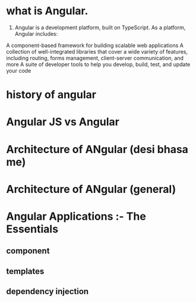 # what is Angular.
1. Angular is a development platform, built on TypeScript. As a platform, Angular includes:

A component-based framework for building scalable web applications
A collection of well-integrated libraries that cover a wide variety of features, including routing, forms management, client-server communication, and more
A suite of developer tools to help you develop, build, test, and update your code
# history of angular
# Angular JS vs Angular
# Architecture of ANgular (desi bhasa me)  
# Architecture of ANgular (general)
# Angular Applications :- The Essentials
## component
## templates
## dependency injection